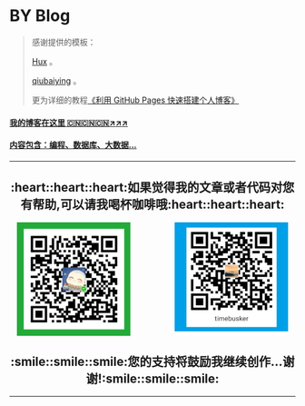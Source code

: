 # BY Blog

> 感谢提供的模板：
> 
> [Hux](https://github.com/Huxpro/huxpro.github.io) 。
> 
> [qiubaiying](https://github.com/qiubaiying/qiubaiying.github.io) 。
> 
> 更为详细的教程[《利用 GitHub Pages 快速搭建个人博客》](http://www.jianshu.com/p/e68fba58f75c)
> 

#### [我的博客在这里 :cn::cn::cn::arrow_upper_right::arrow_upper_right::arrow_upper_right:](http://timebusker.github.io)

#### [内容包含：编程、数据库、大数据...](http://timebusker.github.io)  

-----------------

<h2 align="center">:heart::heart::heart:如果觉得我的文章或者代码对您有帮助,可以请我喝杯咖啡哦:heart::heart::heart:</h2>
<div  align="center">    
  <img src="https://raw.githubusercontent.com/timebusker/timebusker.github.io/master/mine/wxpay.png?raw=true" width = "200" height = "200" alt="WXPAY" align=center />
  &nbsp;&nbsp;&nbsp;&nbsp;&nbsp;&nbsp;&nbsp;&nbsp;&nbsp;&nbsp;&nbsp;&nbsp;&nbsp;&nbsp;&nbsp;&nbsp;&nbsp;&nbsp;
  <img src="https://raw.githubusercontent.com/timebusker/timebusker.github.io/master/mine/alipay.png?raw=true" width = "200" height = "200" alt="ALIPAY" align=center />
</div>  
<h2 align="center">:smile::smile::smile:您的支持将鼓励我继续创作...谢谢!:smile::smile::smile:</h2>

-----------------